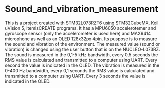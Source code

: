 # Sound_and_vibration_measurement
This is a project created with STM32L073RZT6 using STM32CubeMX, Keil uVision 5, itemisCREATE programs. It has a MPU6050 accelerotemer and gyroscope sensor (only the accelerometer is used here) and MAX9414 microphone as well as an OLED 128x32px 4pin. Its puspose is to measure the sound and vibration of the environment. The measured value (sound or vibration) is changed using the user button that is on the NUCLEO-L073RZ. The sound is measured in the 0,1-5 kHz bandwidth, every 0,5 seconds the RMS value is calculated and transmitted to a computer using UART. Every second the value is indicated in the OLED. The vibration is measured in the 0-400 Hz bandwidth, every 0,1 seconds the RMS value is calculated and transmitted to a computer using UART. Every 3 seconds the value is indicated in the OLED. 
